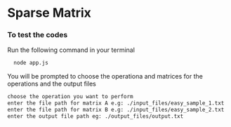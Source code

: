 # Sparse Matrix

### To test the codes 
Run the following command in your terminal
```bash
  node app.js
```
You will be prompted to choose the operationa and matrices for the operations and the output files
```bash
choose the operation you want to perform
enter the file path for matrix A e.g: ./input_files/easy_sample_1.txt
enter the file path for matrix B e.g: ./input_files/easy_sample_2.txt
enter the output file path eg: ./output_files/output.txt

```
